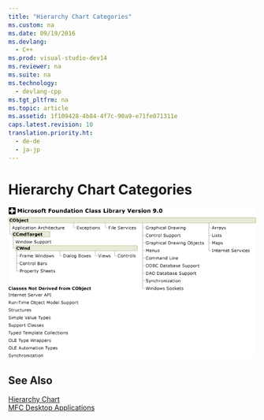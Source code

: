 ```yaml
---
title: "Hierarchy Chart Categories"
ms.custom: na
ms.date: 09/19/2016
ms.devlang: 
  - C++
ms.prod: visual-studio-dev14
ms.reviewer: na
ms.suite: na
ms.technology: 
  - devlang-cpp
ms.tgt_pltfrm: na
ms.topic: article
ms.assetid: 1f109428-4b84-4f7c-90a9-e71fe071311e
caps.latest.revision: 10
translation.priority.ht: 
  - de-de
  - ja-jp
---
```

# Hierarchy Chart Categories
![MFC hierarchy chart categories](../vs140/media/vc369R1.png "vc369R1")  
  
## See Also  
 [Hierarchy Chart](../vs140/Hierarchy-Chart.md)   
 [MFC Desktop Applications](../vs140/MFC-Desktop-Applications.md)